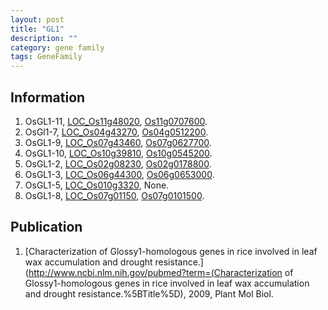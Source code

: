 ```yaml
---
layout: post
title: "GL1"
description: ""
category: gene family
tags: GeneFamily
---
```


## Information
1. OsGL1-11, [LOC_Os11g48020](http://rice.plantbiology.msu.edu/cgi-bin/ORF_infopage.cgi?orf=LOC_Os11g48020), [Os11g0707600](http://rapdb.dna.affrc.go.jp/viewer/gbrowse_details/irgsp1?name=Os11g0707600).
2. OsGl1-7, [LOC_Os04g43270](http://rice.plantbiology.msu.edu/cgi-bin/ORF_infopage.cgi?orf=LOC_Os04g43270), [Os04g0512200](http://rapdb.dna.affrc.go.jp/viewer/gbrowse_details/irgsp1?name=Os04g0512200).
3. OsGL1-9, [LOC_Os07g43460](http://rice.plantbiology.msu.edu/cgi-bin/ORF_infopage.cgi?orf=LOC_Os07g43460), [Os07g0627700](http://rapdb.dna.affrc.go.jp/viewer/gbrowse_details/irgsp1?name=Os07g0627700).
4. OsGL1-10, [LOC_Os10g39810](http://rice.plantbiology.msu.edu/cgi-bin/ORF_infopage.cgi?orf=LOC_Os10g39810), [Os10g0545200](http://rapdb.dna.affrc.go.jp/viewer/gbrowse_details/irgsp1?name=Os10g0545200).
5. OsGL1-2, [LOC_Os02g08230](http://rice.plantbiology.msu.edu/cgi-bin/ORF_infopage.cgi?orf=LOC_Os02g08230), [Os02g0178800](http://rapdb.dna.affrc.go.jp/viewer/gbrowse_details/irgsp1?name=Os02g0178800).
6. OsGL1-3, [LOC_Os06g44300](http://rice.plantbiology.msu.edu/cgi-bin/ORF_infopage.cgi?orf=LOC_Os06g44300), [Os06g0653000](http://rapdb.dna.affrc.go.jp/viewer/gbrowse_details/irgsp1?name=Os06g0653000).
7. OsGL1-5, [LOC_Os010g3320](http://rice.plantbiology.msu.edu/cgi-bin/ORF_infopage.cgi?orf=LOC_Os010g3320), None.
8. OsGL1-8, [LOC_Os07g01150](http://rice.plantbiology.msu.edu/cgi-bin/ORF_infopage.cgi?orf=LOC_Os07g01150), [Os07g0101500](http://rapdb.dna.affrc.go.jp/viewer/gbrowse_details/irgsp1?name=Os07g0101500).

## Publication
1. [Characterization of Glossy1-homologous genes in rice involved in leaf wax accumulation and drought resistance.](http://www.ncbi.nlm.nih.gov/pubmed?term=(Characterization of Glossy1-homologous genes in rice involved in leaf wax accumulation and drought resistance.%5BTitle%5D), 2009, Plant Mol Biol.


